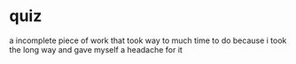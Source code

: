 # quiz
a incomplete piece of work that took way to much time to do because i took the long way and gave myself a headache for it
